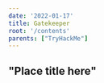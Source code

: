 ```yaml
---
date: '2022-01-17'
title: Gatekeeper
root: '/contents'
parents: ["TryHackMe"]
---
```


## "Place title here"
